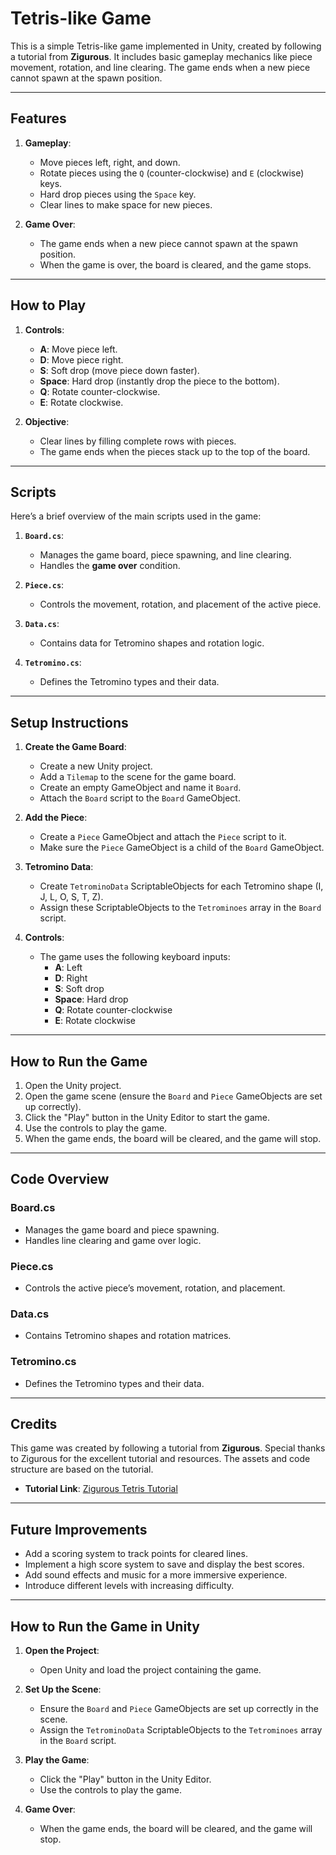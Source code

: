 # **Tetris-like Game**

This is a simple Tetris-like game implemented in Unity, created by following a tutorial from **Zigurous**. It includes basic gameplay mechanics like piece movement, rotation, and line clearing. The game ends when a new piece cannot spawn at the spawn position.

---

## **Features**
1. **Gameplay**:
   - Move pieces left, right, and down.
   - Rotate pieces using the `Q` (counter-clockwise) and `E` (clockwise) keys.
   - Hard drop pieces using the `Space` key.
   - Clear lines to make space for new pieces.

2. **Game Over**:
   - The game ends when a new piece cannot spawn at the spawn position.
   - When the game is over, the board is cleared, and the game stops.

---

## **How to Play**
1. **Controls**:
   - **A**: Move piece left.
   - **D**: Move piece right.
   - **S**: Soft drop (move piece down faster).
   - **Space**: Hard drop (instantly drop the piece to the bottom).
   - **Q**: Rotate counter-clockwise.
   - **E**: Rotate clockwise.

2. **Objective**:
   - Clear lines by filling complete rows with pieces.
   - The game ends when the pieces stack up to the top of the board.

---

## **Scripts**
Here’s a brief overview of the main scripts used in the game:

1. **`Board.cs`**:
   - Manages the game board, piece spawning, and line clearing.
   - Handles the **game over** condition.

2. **`Piece.cs`**:
   - Controls the movement, rotation, and placement of the active piece.

3. **`Data.cs`**:
   - Contains data for Tetromino shapes and rotation logic.

4. **`Tetromino.cs`**:
   - Defines the Tetromino types and their data.

---

## **Setup Instructions**
1. **Create the Game Board**:
   - Create a new Unity project.
   - Add a `Tilemap` to the scene for the game board.
   - Create an empty GameObject and name it `Board`.
   - Attach the `Board` script to the `Board` GameObject.

2. **Add the Piece**:
   - Create a `Piece` GameObject and attach the `Piece` script to it.
   - Make sure the `Piece` GameObject is a child of the `Board` GameObject.

3. **Tetromino Data**:
   - Create `TetrominoData` ScriptableObjects for each Tetromino shape (I, J, L, O, S, T, Z).
   - Assign these ScriptableObjects to the `Tetrominoes` array in the `Board` script.

4. **Controls**:
   - The game uses the following keyboard inputs:
     - **A**: Left
     - **D**: Right
     - **S**: Soft drop
     - **Space**: Hard drop
     - **Q**: Rotate counter-clockwise
     - **E**: Rotate clockwise

---

## **How to Run the Game**
1. Open the Unity project.
2. Open the game scene (ensure the `Board` and `Piece` GameObjects are set up correctly).
3. Click the "Play" button in the Unity Editor to start the game.
4. Use the controls to play the game.
5. When the game ends, the board will be cleared, and the game will stop.

---

## **Code Overview**

### **Board.cs**
- Manages the game board and piece spawning.
- Handles line clearing and game over logic.

### **Piece.cs**
- Controls the active piece’s movement, rotation, and placement.

### **Data.cs**
- Contains Tetromino shapes and rotation matrices.

### **Tetromino.cs**
- Defines the Tetromino types and their data.

---

## **Credits**
This game was created by following a tutorial from **Zigurous**. Special thanks to Zigurous for the excellent tutorial and resources. The assets and code structure are based on the tutorial.

- **Tutorial Link**: [Zigurous Tetris Tutorial](https://youtu.be/ODLzYI4d-J8?si=OSpWgQu9oOie3Got)

---

## **Future Improvements**
- Add a scoring system to track points for cleared lines.
- Implement a high score system to save and display the best scores.
- Add sound effects and music for a more immersive experience.
- Introduce different levels with increasing difficulty.

---

## **How to Run the Game in Unity**
1. **Open the Project**:
   - Open Unity and load the project containing the game.

2. **Set Up the Scene**:
   - Ensure the `Board` and `Piece` GameObjects are set up correctly in the scene.
   - Assign the `TetrominoData` ScriptableObjects to the `Tetrominoes` array in the `Board` script.

3. **Play the Game**:
   - Click the "Play" button in the Unity Editor.
   - Use the controls to play the game.

4. **Game Over**:
   - When the game ends, the board will be cleared, and the game will stop.
